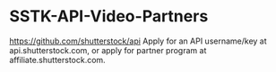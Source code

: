 SSTK-API-Video-Partners
===============
https://github.com/shutterstock/api
Apply for an API username/key at api.shutterstock.com, or apply for partner program at affiliate.shutterstock.com.
